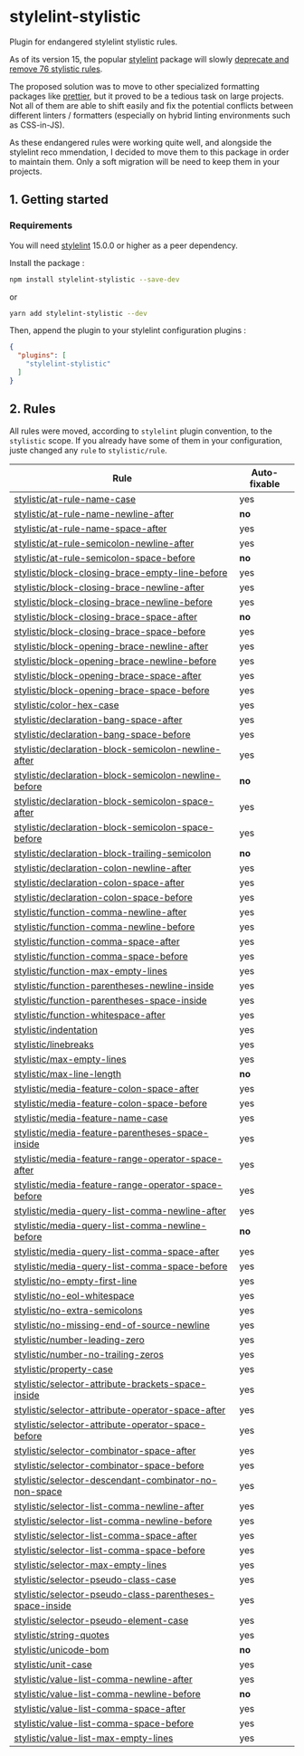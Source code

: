 # stylelint-stylistic

Plugin for endangered stylelint stylistic rules.

As of its version 15, the popular [stylelint](https://stylelint.io/) package will slowly [deprecate and remove 76 stylistic rules](https://stylelint.io/migration-guide/to-15/).

The proposed solution was to move to other specialized formatting packages like [prettier](https://prettier.io/), but it proved to be a tedious task on large projects. Not all of them are able to shift easily and fix the potential conflicts between different linters / formatters (especially on hybrid linting environments such as CSS-in-JS).

As these endangered rules were working quite well, and alongside the stylelint reco mmendation, I decided to move them to this package in order to maintain them. Only a soft migration will be need to keep them in your projects.

## 1. Getting started

### Requirements

You will need [stylelint](https://www.npmjs.com/package/stylelint) 15.0.0 or higher as a peer dependency.

Install the package :

```bash
npm install stylelint-stylistic --save-dev
```
or
```bash
yarn add stylelint-stylistic --dev
```

Then, append the plugin to your stylelint configuration plugins :

```json
{
  "plugins": [
    "stylelint-stylistic"
  ]
}
```

## 2. Rules

All rules were moved, according to `stylelint` plugin convention, to the `stylistic` scope. If you already have some of them in your configuration, juste changed any `rule` to `stylistic/rule`.

| Rule                                                                                                                   | Auto-fixable |
| ---------------------------------------------------------------------------------------------------------------------- | ------------ |
| [stylistic/at-rule-name-case](./lib/rules/at-rule-name-case)                                                           | yes          |
| [stylistic/at-rule-name-newline-after](./lib/rules/at-rule-name-newline-after)                                         | **no**       |
| [stylistic/at-rule-name-space-after](./lib/rules/at-rule-name-space-after)                                             | yes          |
| [stylistic/at-rule-semicolon-newline-after](./lib/rules/at-rule-semicolon-newline-after)                               | yes          |
| [stylistic/at-rule-semicolon-space-before](./lib/rules/at-rule-semicolon-space-before)                                 | **no**       |
| [stylistic/block-closing-brace-empty-line-before](./lib/rules/block-closing-brace-empty-line-before)                   | yes          |
| [stylistic/block-closing-brace-newline-after](./lib/rules/block-closing-brace-newline-after)                           | yes          |
| [stylistic/block-closing-brace-newline-before](./lib/rules/block-closing-brace-newline-before)                         | yes          |
| [stylistic/block-closing-brace-space-after](./lib/rules/block-closing-brace-space-after)                               | **no**       |
| [stylistic/block-closing-brace-space-before](./lib/rules/block-closing-brace-space-before)                             | yes          |
| [stylistic/block-opening-brace-newline-after](./lib/rules/block-opening-brace-newline-after)                           | yes          |
| [stylistic/block-opening-brace-newline-before](./lib/rules/block-opening-brace-newline-before)                         | yes          |
| [stylistic/block-opening-brace-space-after](./lib/rules/block-opening-brace-space-after)                               | yes          |
| [stylistic/block-opening-brace-space-before](./lib/rules/block-opening-brace-space-before)                             | yes          |
| [stylistic/color-hex-case](./lib/rules/color-hex-case)                                                                 | yes          |
| [stylistic/declaration-bang-space-after](./lib/rules/declaration-bang-space-after)                                     | yes          |
| [stylistic/declaration-bang-space-before](./lib/rules/declaration-bang-space-before)                                   | yes          |
| [stylistic/declaration-block-semicolon-newline-after](./lib/rules/declaration-block-semicolon-newline-after)           | yes          |
| [stylistic/declaration-block-semicolon-newline-before](./lib/rules/declaration-block-semicolon-newline-before)         | **no**       |
| [stylistic/declaration-block-semicolon-space-after](./lib/rules/declaration-block-semicolon-space-after)               | yes          |
| [stylistic/declaration-block-semicolon-space-before](./lib/rules/declaration-block-semicolon-space-before)             | yes          |
| [stylistic/declaration-block-trailing-semicolon](./lib/rules/declaration-block-trailing-semicolon)                     | **no**       |
| [stylistic/declaration-colon-newline-after](./lib/rules/declaration-colon-newline-after)                               | yes          |
| [stylistic/declaration-colon-space-after](./lib/rules/declaration-colon-space-after)                                   | yes          |
| [stylistic/declaration-colon-space-before](./lib/rules/declaration-colon-space-before)                                 | yes          |
| [stylistic/function-comma-newline-after](./lib/rules/function-comma-newline-after)                                     | yes          |
| [stylistic/function-comma-newline-before](./lib/rules/function-comma-newline-before)                                   | yes          |
| [stylistic/function-comma-space-after](./lib/rules/function-comma-space-after)                                         | yes          |
| [stylistic/function-comma-space-before](./lib/rules/function-comma-space-before)                                       | yes          |
| [stylistic/function-max-empty-lines](./lib/rules/function-max-empty-lines)                                             | yes          |
| [stylistic/function-parentheses-newline-inside](./lib/rules/function-parentheses-newline-inside)                       | yes          |
| [stylistic/function-parentheses-space-inside](./lib/rules/function-parentheses-space-inside)                           | yes          |
| [stylistic/function-whitespace-after](./lib/rules/function-whitespace-after)                                           | yes          |
| [stylistic/indentation](./lib/rules/indentation)                                                                       | yes          |
| [stylistic/linebreaks](./lib/rules/linebreaks)                                                                         | yes          |
| [stylistic/max-empty-lines](./lib/rules/max-empty-lines)                                                               | yes          |
| [stylistic/max-line-length](./lib/rules/max-line-length)                                                               | **no**       |
| [stylistic/media-feature-colon-space-after](./lib/rules/media-feature-colon-space-after)                               | yes          |
| [stylistic/media-feature-colon-space-before](./lib/rules/media-feature-colon-space-before)                             | yes          |
| [stylistic/media-feature-name-case](./lib/rules/media-feature-name-case)                                               | yes          |
| [stylistic/media-feature-parentheses-space-inside](./lib/rules/media-feature-parentheses-space-inside)                 | yes          |
| [stylistic/media-feature-range-operator-space-after](./lib/rules/media-feature-range-operator-space-after)             | yes          |
| [stylistic/media-feature-range-operator-space-before](./lib/rules/media-feature-range-operator-space-before)           | yes          |
| [stylistic/media-query-list-comma-newline-after](./lib/rules/media-query-list-comma-newline-after)                     | yes          |
| [stylistic/media-query-list-comma-newline-before](./lib/rules/media-query-list-comma-newline-before)                   | **no**       |
| [stylistic/media-query-list-comma-space-after](./lib/rules/media-query-list-comma-space-after)                         | yes          |
| [stylistic/media-query-list-comma-space-before](./lib/rules/media-query-list-comma-space-before)                       | yes          |
| [stylistic/no-empty-first-line](./lib/rules/no-empty-first-line)                                                       | yes          |
| [stylistic/no-eol-whitespace](./lib/rules/no-eol-whitespace)                                                           | yes          |
| [stylistic/no-extra-semicolons](./lib/rules/no-extra-semicolons)                                                       | yes          |
| [stylistic/no-missing-end-of-source-newline](./lib/rules/no-missing-end-of-source-newline)                             | yes          |
| [stylistic/number-leading-zero](./lib/rules/number-leading-zero)                                                       | yes          |
| [stylistic/number-no-trailing-zeros](./lib/rules/number-no-trailing-zeros)                                             | yes          |
| [stylistic/property-case](./lib/rules/property-case)                                                                   | yes          |
| [stylistic/selector-attribute-brackets-space-inside](./lib/rules/selector-attribute-brackets-space-inside)             | yes          |
| [stylistic/selector-attribute-operator-space-after](./lib/rules/selector-attribute-operator-space-after)               | yes          |
| [stylistic/selector-attribute-operator-space-before](./lib/rules/selector-attribute-operator-space-before)             | yes          |
| [stylistic/selector-combinator-space-after](./lib/rules/selector-combinator-space-after)                               | yes          |
| [stylistic/selector-combinator-space-before](./lib/rules/selector-combinator-space-before)                             | yes          |
| [stylistic/selector-descendant-combinator-no-non-space](./lib/rules/selector-descendant-combinator-no-non-space)       | yes          |
| [stylistic/selector-list-comma-newline-after](./lib/rules/selector-list-comma-newline-after)                           | yes          |
| [stylistic/selector-list-comma-newline-before](./lib/rules/selector-list-comma-newline-before)                         | yes          |
| [stylistic/selector-list-comma-space-after](./lib/rules/selector-list-comma-space-after)                               | yes          |
| [stylistic/selector-list-comma-space-before](./lib/rules/selector-list-comma-space-before)                             | yes          |
| [stylistic/selector-max-empty-lines](./lib/rules/selector-max-empty-lines)                                             | yes          |
| [stylistic/selector-pseudo-class-case](./lib/rules/selector-pseudo-class-case)                                         | yes          |
| [stylistic/selector-pseudo-class-parentheses-space-inside](./lib/rules/selector-pseudo-class-parentheses-space-inside) | yes          |
| [stylistic/selector-pseudo-element-case](./lib/rules/selector-pseudo-element-case)                                     | yes          |
| [stylistic/string-quotes](./lib/rules/string-quotes)                                                                   | yes          |
| [stylistic/unicode-bom](./lib/rules/unicode-bom)                                                                       | **no**       |
| [stylistic/unit-case](./lib/rules/unit-case)                                                                           | yes          |
| [stylistic/value-list-comma-newline-after](./lib/rules/value-list-comma-newline-after)                                 | yes          |
| [stylistic/value-list-comma-newline-before](./lib/rules/value-list-comma-newline-before)                               | **no**       |
| [stylistic/value-list-comma-space-after](./lib/rules/value-list-comma-space-after)                                     | yes          |
| [stylistic/value-list-comma-space-before](./lib/rules/value-list-comma-space-before)                                   | yes          |
| [stylistic/value-list-max-empty-lines](./lib/rules/value-list-max-empty-lines)                                         | yes          |
